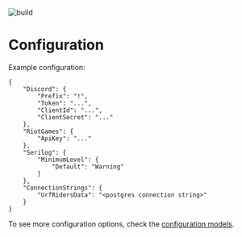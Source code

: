 ![build](https://github.com/JanBohunovsky/UrfRidersBot/workflows/build/badge.svg)

# Configuration
Example configuration:  
```json5
{
    "Discord": {
        "Prefix": "!",
        "Token": "...",
        "ClientId": "...",
        "ClientSecret": "..."
    },
    "RiotGames": {
        "ApiKey": "..."
    },
    "Serilog": {
        "MinimumLevel": {
            "Default": "Warning"
        }
    },
    "ConnectionStrings": {
        "UrfRidersData": "<postgres connection string>"
    }
}
```
To see more configuration options, check the [configuration models](/src/UrfRidersBot.Core/Common/Configuration).